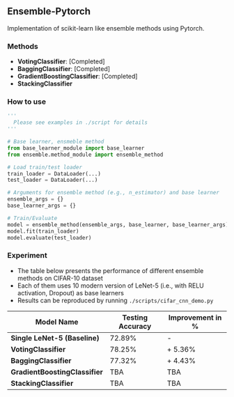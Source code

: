 ## Ensemble-Pytorch
Implementation of scikit-learn like ensemble methods using Pytorch.

### Methods
* **VotingClassifier**: [Completed]
* **BaggingClassifier**: [Completed]
* **GradientBoostingClassifier**: [Completed]
* **StackingClassifier**
<!-- * **VotingRegressor**
* **BaggingRegressor**
* **GradientBoostingRegressor**
* **StackingRegressor** -->

### How to use
```python
''' 
  Please see examples in ./script for details 
'''

# Base learner, ensmeble method
from base_learner_module import base_learner
from ensemble.method_module import ensemble_method

# Load train/test loader
train_loader = DataLoader(...)
test_loader = DataLoader(...)

# Arguments for ensemble method (e.g., n_estimator) and base learner
ensemble_args = {}
base_learner_args = {}

# Train/Evaluate
model = ensemble_method(ensemble_args, base_learner, base_learner_args)
model.fit(train_loader)
model.evaluate(test_loader)
```

### Experiment
* The table below presents the performance of different ensemble methods on CIFAR-10 dataset
* Each of them uses 10 modern version of LeNet-5 (i.e., with RELU activation, Dropout) as base learners
* Results can be reproduced by running ``./scripts/cifar_cnn_demo.py``

| Model Name | Testing Accuracy | Improvement in % |
| ------ | ------ | ------ |
| **Single LeNet-5 (Baseline)** | 72.89% | - |
| **VotingClassifier** | 78.25% | + 5.36% |
| **BaggingClassifier** | 77.32% | + 4.43% |
| **GradientBoostingClassifier** | TBA | TBA |
| **StackingClassifier** | TBA | TBA |
